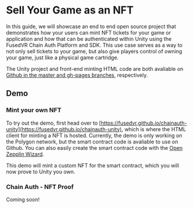 # Sell Your Game as an NFT

In this guide, we will showcase an end to end open source project that demonstrates how your users can mint NFT tickets for your game or application and how that can be authenticated within Unity using the FusedVR Chain Auth Platform and SDK. This use case serves as a way to not only sell tickets to your game, but also give players control of owning your game, just like a physical game cartridge. 

The Unity project and front-end minting HTML code are both avaliable on [Github in the master and gh-pages branches](https://github.com/FusedVR/chainauth-unity), respectively. 

## Demo

### Mint your own NFT

To try out the demo, first head over to [https://fusedvr.github.io/chainauth-unity](https://fusedvr.github.io/chainauth-unity), which is where the HTML client for minting a NFT is hosted. Currently, the demo is only working on the Polygon network, but the smart contract code is avaliable to use on Github. You can also easily create the smart contract code with the [Open Zepplin Wizard](https://wizard.openzeppelin.com/).

This demo will mint a custom NFT for the smart contract, which you will now prove to Unity you own. 

### Chain Auth - NFT Proof

Coming soon!
